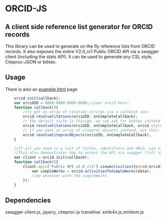 ORCID-JS
========

A client side reference list generator for ORCID records
--------------------------------------------------------

This library can be used to generate on the fly reference lists from ORCID records.  It also exposes the entire V2.0_rc1 Public ORCID API via a swagger client (including the stats API).  It can be used to generate any CSL style, Citeproc-JSON or bibtex.

Usage
-----
There is also an [example.html](https://github.com/TomDemeranville/orcid-js/blob/master/example.html) page

```javascript
	orcid.init(callback);
	var orcidID = 0000-0000-0000-0000;//your orcid here!
	function callback(){
		//to get an array of citation strings via a callback use:
		orcid.resolveCitations(orcidID, onCompleteCallback);
		// the default style is Chicago, we can ask for bibtex instead like this:
		orcid.resolveCitations(orcidID, onCompleteCallback, orcid.styleBibtex);
		// if you want an array of citeproc objects instead, use this:
		orcid.resolveCiteprocObjects(orcidID, onCompleteCallback);	
	}

	//If all you need is a list of titles, identifiers and URLS, use simpleWorks
	//This also demonstrates how to access the API via swagger (full v2.0 api is supported)
	var client = orcid.init(callback);
	function callback(){
		client.apis["Public API v2.0_rc1"].viewActivities({orcid:orcidID}, function(data) {
			var simpleWorks = orcid.activitiesToSimpleWorks(data);
			//do whatever with the simpleWorks
		});
	}
```

Dependencies
------------
swagger-client.js, jquery, citeproc-js 
transitive: xmle4x.js,xmldom.js

